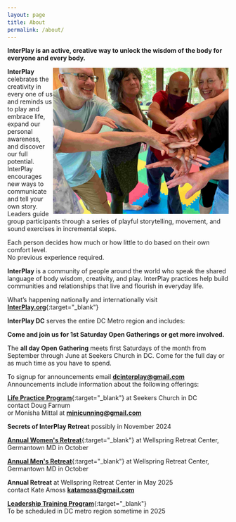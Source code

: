 ```yaml
---
layout: page
title: About
permalink: /about/
---
```


**InterPlay is an active, creative way to unlock the wisdom of the body for
everyone and every body.**

<img src="/assets/images/About.jpg" style="float: right" width="400">

**InterPlay** celebrates the creativity in every one of us and reminds us to
play and embrace life, expand our personal awareness, and discover our full
potential. InterPlay encourages new ways to communicate and tell your own
story. Leaders guide group participants through a series of playful
storytelling, movement, and sound exercises in incremental steps.

Each person decides how much or how little to do based on their own comfort
level.<br>
No previous experience required.

**InterPlay** is a community of people around the world who speak the shared
language of body wisdom, creativity, and play. InterPlay practices help build
communities and relationships that live and flourish in everyday life.

What’s happening nationally and internationally visit
[**InterPlay.org**](https://InterPlay.org){:target="_blank"}

**InterPlay DC** serves the entire DC Metro region and includes:

**Come and join us for 1st Saturday Open Gatherings or get more involved.**

The **all day Open Gathering** meets first Saturdays of the month from September
through June at Seekers Church in DC. Come for the full day or as much time as
you have to spend.

To signup for announcements email **<dcinterplay@gmail.com>**<br>
Announcements include information about the following offerings:

[**Life Practice Program**](https://InterPlay.org/index.cfm/go/lifepractice:home){:target="_blank"}
at Seekers Church in DC<br>
contact Doug Farnum<br>
or Monisha Mittal at **<minicunning@gmail.com>**

**Secrets of InterPlay Retreat** possibly in November 2024

[**Annual Women's Retreat**](https://InterPlay.org/index.cfm/go/events:event/happening_id/3179){:target="_blank"}
at Wellspring Retreat Center,<br>
Germantown MD in October

[**Annual Men's Retreat**](https://InterPlay.org/index.cfm/go/events:event/happening_id/1815){:target="_blank"}
at Wellspring Retreat Center,<br>
Germantown MD in October

**Annual Retreat** at Wellspring Retreat Center in May 2025<br>
contact Kate Amoss **<katamoss@gmail.com>**

[**Leadership Training Program**](https://InterPlay.org/index.cfm/go/leadertraining:home){:target="_blank"}<br>
To be scheduled in DC metro region sometime in 2025
